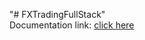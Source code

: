 "# FXTradingFullStack" <br>
Documentation link: [click here](https://github.com/Fahi-deen/FxTradingFullStack/blob/main/Documentation/FxTradingFullStack-UserGuide.pdf)
